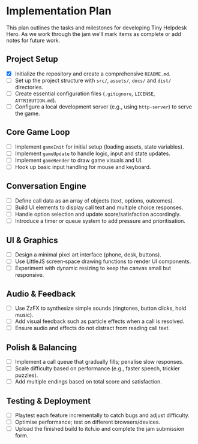 # Implementation Plan

This plan outlines the tasks and milestones for developing Tiny Helpdesk Hero. As we work through the jam we’ll mark items as complete or add notes for future work.

## Project Setup

- [x] Initialize the repository and create a comprehensive `README.md`.
- [ ] Set up the project structure with `src/`, `assets/`, `docs/` and `dist/` directories.
- [ ] Create essential configuration files (`.gitignore`, `LICENSE`, `ATTRIBUTION.md`).
- [ ] Configure a local development server (e.g., using `http-server`) to serve the game.

## Core Game Loop

- [ ] Implement `gameInit` for initial setup (loading assets, state variables).
- [ ] Implement `gameUpdate` to handle logic, input and state updates.
- [ ] Implement `gameRender` to draw game visuals and UI.
- [ ] Hook up basic input handling for mouse and keyboard.

## Conversation Engine

- [ ] Define call data as an array of objects (text, options, outcomes).
- [ ] Build UI elements to display call text and multiple choice responses.
- [ ] Handle option selection and update score/satisfaction accordingly.
- [ ] Introduce a timer or queue system to add pressure and prioritisation.

## UI & Graphics

- [ ] Design a minimal pixel art interface (phone, desk, buttons).
- [ ] Use LittleJS screen‑space drawing functions to render UI components.
- [ ] Experiment with dynamic resizing to keep the canvas small but responsive.

## Audio & Feedback

- [ ] Use ZzFX to synthesize simple sounds (ringtones, button clicks, hold music).
- [ ] Add visual feedback such as particle effects when a call is resolved.
- [ ] Ensure audio and effects do not distract from reading call text.

## Polish & Balancing

- [ ] Implement a call queue that gradually fills; penalise slow responses.
- [ ] Scale difficulty based on performance (e.g., faster speech, trickier puzzles).
- [ ] Add multiple endings based on total score and satisfaction.

## Testing & Deployment

- [ ] Playtest each feature incrementally to catch bugs and adjust difficulty.
- [ ] Optimise performance; test on different browsers/devices.
- [ ] Upload the finished build to itch.io and complete the jam submission form.
